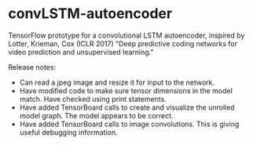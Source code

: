 # convLSTM-autoencoder
TensorFlow prototype for a convolutional LSTM autoencoder, inspired by Lotter, Krieman, Cox (ICLR 2017) "Deep predictive coding
networks for video prediction and unsupervised learning."

Release notes:
- Can read a jpeg image and resize it for input to the network.
- Have modified code to make sure tensor dimensions in the model match. Have checked using print statements.
- Have added TensorBoard calls to create and visualize the unrolled model graph. The model appears to be correct.
- Have added TensorBoard calls to image convolutions. This is giving useful debugging information.
   
